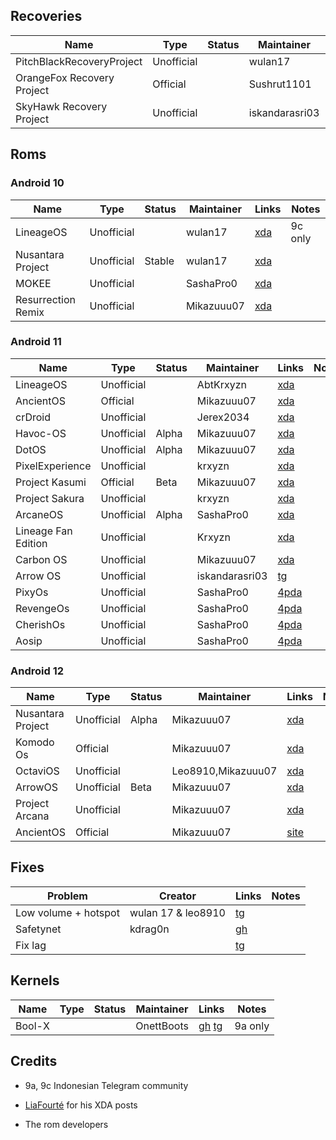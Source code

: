 ## Recoveries

| Name                       | Type       | Status | Maintainer     | Links                                                                                                                                                      | Notes |
| -------------------------- | ---------- | ------ | -------------- | ---------------------------------------------------------------------------------------------------------------------------------------------------------- | ----- |
| PitchBlackRecoveryProject  | Unofficial |        | wulan17        | [xda](https://forum.xda-developers.com/t/recovery-pbrp-3-1-0-pitchblackrecoveryproject-unified-for-redmi-9a-9c-9-activ-garden-stable.4363653/)             |       |
| OrangeFox Recovery Project | Official   |        | Sushrut1101    | [xda](https://forum.xda-developers.com/t/official-recovery-the-orangefox-recovery-project-r11-1.4384273/) [site](https://orangefox.download/device/garden) |       |
| SkyHawk Recovery Project   | Unofficial |        | iskandarasri03 | [tg](https://t.me/iskandarasri03_project)                                                                                                                  |       |

## Roms

### Android 10

| Name               | Type       | Status | Maintainer | Links                                                                                                                                                | Notes   |
| ------------------ | ---------- | ------ | ---------- | ---------------------------------------------------------------------------------------------------------------------------------------------------- | ------- |
| LineageOS          | Unofficial |        | wulan17    | [xda](https://forum.xda-developers.com/t/rom-unofficial-stable-lineageos-17-1-for-redmi-9c-angelica-10-0.4354495/)                                   | 9c only |
| Nusantara Project  | Unofficial | Stable | wulan17    | [xda](https://forum.xda-developers.com/t/rom-10-0-final-nusantara-project-1-1-eol-unified-for-redmi-9a-9c-9-activ-garden-stable-01-13-2022.4358295/) |         |
| MOKEE              | Unofficial |        | SashaPro0  | [xda](https://forum.xda-developers.com/t/rom-10-0-mokee-100-0-unified-for-redmi-9a-9c-9-activ-unofficial-garden.4373717/)                            |         |
| Resurrection Remix | Unofficial |        | Mikazuuu07 | [xda](https://forum.xda-developers.com/t/rom-10-unofficial-resurrection-remix-q-8-7-3-unified-for-redmi-9a-9c-9-activ-garden-stable.4358305/)        |         |

### Android 11

| Name                | Type       | Status | Maintainer     | Links                                                                                                                                     | Notes |
| ------------------- | ---------- | ------ | -------------- | ----------------------------------------------------------------------------------------------------------------------------------------- | ----- |
| LineageOS           | Unofficial |        | AbtKrxyzn      | [xda](https://forum.xda-developers.com/t/rom-unofficial-11-0-lineageos-18-1-unified-for-redmi-9a-9c-9-activ-garden.4362597/)              |       |
| AncientOS           | Official   |        | Mikazuuu07     | [xda](https://forum.xda-developers.com/t/rom-11-0-12-0-official-ancientos-v5-7-6-2-unified-for-redmi-9a-9c-9-activ-garden.4389031/)       |       |
| crDroid             | Unofficial |        | Jerex2034      | [xda](https://forum.xda-developers.com/t/rom-11-unofficial-crdroid-7-14-unified-for-redmi-9a-9c-9-activ-garden-updated-17-02-22.4374533/) |       |
| Havoc-OS            | Unofficial | Alpha  | Mikazuuu07     | [xda](https://forum.xda-developers.com/t/rom-11-0-havoc-os-4-11-unified-for-redmi-9a-9c-9-activ-garden-unofficial-11-12-2021.4373701/)    |       |
| DotOS               | Unofficial | Alpha  | Mikazuuu07     | [xda](https://forum.xda-developers.com/t/rom-unofficial-dotos-5-2-for-redmi-9c-angelica-10-22-2021.4354481/)                              |       |
| PixelExperience     | Unofficial |        | krxyzn         | [xda](https://forum.xda-developers.com/t/rom-unofficial-pixelexperience-unified-for-redmi-9a-9c-9-activ-garden-11-0.4362609/)             |       |
| Project Kasumi      | Official   | Beta   | Mikazuuu07     | [xda](https://forum.xda-developers.com/t/rom-11-official-project-kasumi-1-0-popipa-beta-for-redmi-9a-9c-9-activ-garden.4383109/)          |       |
| Project Sakura      | Unofficial |        | krxyzn         | [xda](https://forum.xda-developers.com/t/rom-11-0-unofficial-garden-project-sakura-v5-2-unified-for-redmi-9a-9c-9-activ.4358299/)         |       |
| ArcaneOS            | Unofficial | Alpha  | SashaPro0      | [xda](https://forum.xda-developers.com/t/rom-11-garden-unofficial-arcaneos-unified-for-redmi-9a-9c-9-activ-11-12-21.4373713/)             |       |
| Lineage Fan Edition | Unofficial |        | Krxyzn         | [xda](https://forum.xda-developers.com/t/rom-11-lineage-fan-edition-v11-69-isobar-angelica.4358309/)                                      |       |
| Carbon OS           | Unofficial |        | Mikazuuu07     | [xda](https://forum.xda-developers.com/t/rom-unofficial-11-0-carbonrom-cr-9-0-unified-for-redmi-9a-9c-9-activ-garden.4373709/)            |       |
| Arrow OS            | Unofficial |        | iskandarasri03 | [tg](https://t.me/iskandarasri03_project)                                                                                                 |       |
| PixyOs              | Unofficial |        | SashaPro0      | [4pda](https://4pda.to/forum/index.php?showtopic=1005664&st=3740#entry111764073)                                                          |       |
| RevengeOs           | Unofficial |        | SashaPro0      | [4pda](https://4pda.to/forum/index.php?showtopic=1005664&view=findpost&p=111390066)                                                       |       |
| CherishOs           | Unofficial |        | SashaPro0      | [4pda](https://4pda.to/forum/index.php?showtopic=1005664&view=findpost&p=111413470)                                                       |       |
| Aosip               | Unofficial |        | SashaPro0      | [4pda](https://4pda.to/forum/index.php?showtopic=1005664&view=findpost&p=111264100)                                                       |       |

### Android 12

| Name              | Type       | Status | Maintainer         | Links                                                                                                                                                | Notes |
| ----------------- | ---------- | ------ | ------------------ | ---------------------------------------------------------------------------------------------------------------------------------------------------- | ----- |
| Nusantara Project | Unofficial | Alpha  | Mikazuuu07         | [xda](https://forum.xda-developers.com/t/rom-12-0-unofficial-nusantara-project-4-0-1-alpha-unified-for-redmi-9a-9c-9-activ-garden-surabaya.4374805/) |       |
| Komodo Os         | Official   |        | Mikazuuu07         | [xda](https://forum.xda-developers.com/t/rom-12-0-official-komodo-os-4-1-unified-for-redmi-9a-9c-9-activ-garden-updated-27-2-2022.4358313/)          |       |
| OctaviOS          | Unofficial |        | Leo8910,Mikazuuu07 | [xda](https://forum.xda-developers.com/t/rom-a12-s-octavios-3-1-unified-for-redmi-9a-9c-9-activ-garden-unofficial.4373705/)                          |       |
| ArrowOS           | Unofficial | Beta   | Mikazuuu07         | [xda](https://forum.xda-developers.com/t/rom-alpha-12-0-arrowos-12-for-redmi-9c-angelica.4354483/)                                                   |       |
| Project Arcana    | Unofficial |        | Mikazuuu07         | [xda](https://forum.xda-developers.com/t/rom-12-unofficial-project-arcana-4-0-dream-unified-for-redmi-9a-9c-9-activ-garden-aosp.4407989/)            |       |
| AncientOS         | Official   |        | Mikazuuu07         | [site](https://www.ancientrom.xyz/#/)                                                                                                                |       |

## Fixes

| Problem              | Creator            | Links                                                 | Notes |
| -------------------- | ------------------ | ----------------------------------------------------- | ----- |
| Low volume + hotspot | wulan 17 & leo8910 | [tg](https://t.me/Redmi9CDocument/72)                 |       |
| Safetynet            | kdrag0n            | [gh](https://github.com/kdrag0n/safetynet-fix)        |       |
| Fix lag              |                    | [tg](https://telegra.ph/FIX-LAG-CUSTOM-ROM-A12-03-01) |       |

## Kernels

| Name   | Type | Status | Maintainer | Links                                                                               | Notes   |
| ------ | ---- | ------ | ---------- | ----------------------------------------------------------------------------------- | ------- |
| Bool-X |      |        | OnettBoots | [gh](https://github.com/onettboots/Bool-X-dandelion) [tg](https://t.me/onett_boots) | 9a only |

## Credits

- 9a, 9c Indonesian Telegram community

- [LiaFourté](https://forum.xda-developers.com/m/liafourte.7694384/) for his XDA posts

- The rom developers
